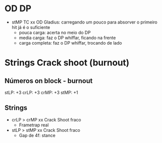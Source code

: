 # OD DP
-  stMP TC xx OD Gladius: carregando um pouco para absorver o primeiro hit já é o suficiente
    - pouca carga: acerta no meio do DP
    - media carga: faz o DP whiffar, ficando na frente
    - carga completa: faz o DP whiffar, trocando de lado

# Strings Crack shoot (burnout)

## Números on block - burnout
stLP: +3
crLP: +3
crMP: +3
stMP: +1

## Strings
- crLP > crMP xx Crack Shoot fraco
    - Frametrap real
- stLP > stMP xx Crack Shoot fraco
    - Gap de 4f: stance